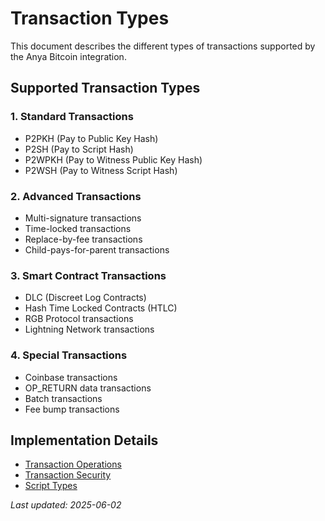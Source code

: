 # Transaction Types

This document describes the different types of transactions supported by the Anya Bitcoin integration.

## Supported Transaction Types

### 1. Standard Transactions
- P2PKH (Pay to Public Key Hash)
- P2SH (Pay to Script Hash)
- P2WPKH (Pay to Witness Public Key Hash)
- P2WSH (Pay to Witness Script Hash)

### 2. Advanced Transactions
- Multi-signature transactions
- Time-locked transactions
- Replace-by-fee transactions
- Child-pays-for-parent transactions

### 3. Smart Contract Transactions
- DLC (Discreet Log Contracts)
- Hash Time Locked Contracts (HTLC)
- RGB Protocol transactions
- Lightning Network transactions

### 4. Special Transactions
- Coinbase transactions
- OP_RETURN data transactions
- Batch transactions
- Fee bump transactions

## Implementation Details
- [Transaction Operations](transaction-operations.md)
- [Transaction Security](../security/transaction-security.md)
- [Script Types](../smart-contracts/script-types.md)

*Last updated: 2025-06-02*
